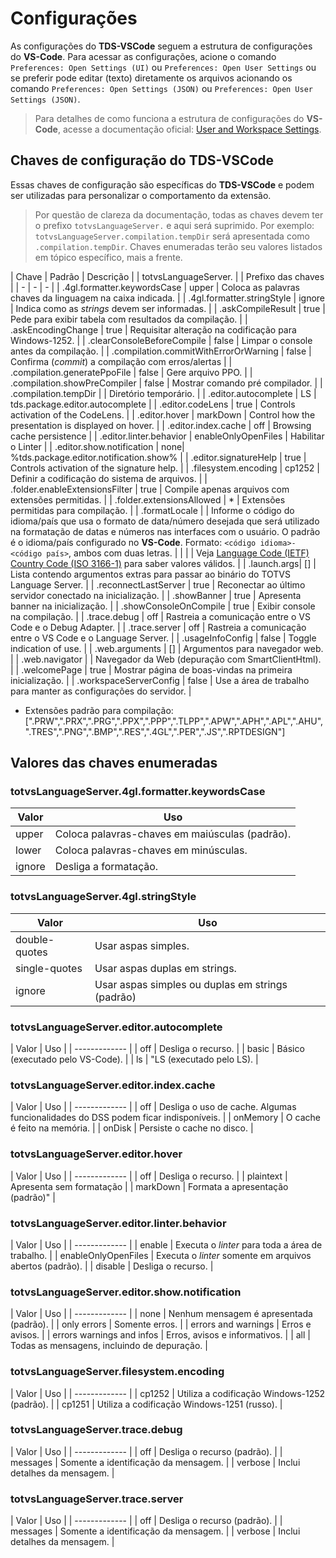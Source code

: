 # Configurações

As configurações do **TDS-VSCode** seguem a estrutura de configurações do **VS-Code**. Para acessar as configurações, acione o comando `Preferences: Open Settings (UI)` ou `Preferences: Open User Settings` ou se preferir pode editar (texto) diretamente os arquivos acionando os comando `Preferences: Open Settings (JSON)` ou `Preferences: Open User Settings (JSON)`.

> Para detalhes de como funciona a estrutura de configurações do **VS-Code**, acesse a documentação oficial: [User and Workspace Settings](https://code.visualstudio.com/docs/getstarted/settings).

## Chaves de configuração do **TDS-VSCode**

Essas chaves de configuração são específicas do **TDS-VSCode** e podem ser utilizadas para personalizar o comportamento da extensão.

> Por questão de clareza da documentação, todas as chaves devem ter o prefixo `totvsLanguageServer.` e aqui será suprimido. Por exemplo: ``totvsLanguageServer.compilation.tempDir`` será apresentada como ``.compilation.tempDir``.
> Chaves enumeradas terão seu valores listados em tópico específico, mais a frente.

<!-- Manter as linhas desta tabela em ordem alfabética -->
| Chave | Padrão | Descrição  |
| totvsLanguageServer. | | Prefixo das chaves  |
| - | - | - |
| .4gl.formatter.keywordsCase | upper | Coloca as palavras chaves da linguagem na caixa indicada. |
| .4gl.formatter.stringStyle | ignore | Indica como as _strings_ devem ser informadas. |
| .askCompileResult | true | Pede para exibir tabela com resultados da compilação. |
| .askEncodingChange  | true | Requisitar alteração na codificação para Windows-1252. |
| .clearConsoleBeforeCompile | false | Limpar o console antes da compilação. |
| .compilation.commitWithErrorOrWarning | false | Confirma (_commit_) a compilação com erros/alertas |
| .compilation.generatePpoFile | false | Gere arquivo PPO. |
| .compilation.showPreCompiler | false | Mostrar comando pré compilador. |
| .compilation.tempDir | |  Diretório temporário. |
| .editor.autocomplete | LS | tds.package.editor.autocomplete |
| .editor.codeLens | true | Controls activation of the CodeLens. |
| .editor.hover | markDown | Control how the presentation is displayed on hover. |
| .editor.index.cache | off | Browsing cache persistence |
| .editor.linter.behavior | enableOnlyOpenFiles | Habilitar o Linter |
| .editor.show.notification | none| %tds.package.editor.notification.show% |
| .editor.signatureHelp | true | Controls activation of the signature help. |
| .filesystem.encoding | cp1252 | Definir a codificação do sistema de arquivos. |
| .folder.enableExtensionsFilter | true | Compile apenas arquivos com extensões permitidas. |
| .folder.extensionsAllowed | \* | Extensões permitidas para compilação. |
| <a name="totvsLanguageServer.formatLocale"></a>.formatLocale | | Informe o código do idioma/país que usa o formato de data/número desejada que será utilizado na formatação de datas e números nas interfaces com o usuário. O padrão é o idioma/país configurado no **VS-Code**. Formato: `<código idioma>-<código país>`, ambos com duas letras. |
| | | Veja [Language Code (IETF)](https://en.wikipedia.org/wiki/IETF_language_tag) [Country Code (ISO 3166-1)](https://en.wikipedia.org/wiki/List_of_ISO_3166_country_codes) para saber valores válidos. |
| .launch.args| [] | Lista contendo argumentos extras para passar ao binário do TOTVS Language Server. |
| .reconnectLastServer | true | Reconectar ao último servidor conectado na inicialização. |
| .showBanner | true | Apresenta banner na inicialização. |
| .showConsoleOnCompile | true | Exibir console na compilação. |
| .trace.debug | off | Rastreia a comunicação entre o VS Code e o Debug Adapter. |
| .trace.server | off | Rastreia a comunicação entre o VS Code e o Language Server. |
| .usageInfoConfig | false | Toggle indication of use. |
| .web.arguments | [] | Argumentos para navegador web. |
| .web.navigator | | Navegador da Web (depuração com SmartClientHtml). |
| .welcomePage | true | Mostrar página de boas-vindas na primeira inicialização. |
| .workspaceServerConfig | false | Use a área de trabalho para manter as configurações do servidor. |

* Extensões padrão para compilação: \[".PRW",".PRX",".PRG",".PPX",".PPP",".TLPP",".APW",".APH",".APL",".AHU",".TRES",".PNG",".BMP",".RES",".4GL",".PER",".JS",".RPTDESIGN"\]

## Valores das chaves enumeradas

### totvsLanguageServer.4gl.formatter.keywordsCase

| Valor  | Uso                                                               |
| ------ | ----------------------------------------------------------------- |
| upper  | Coloca palavras-chaves em maiúsculas (padrão). |
| lower  | Coloca palavras-chaves em minúsculas.  |
| ignore | Desliga a formatação. |

### totvsLanguageServer.4gl.stringStyle

| Valor         | Uso                                                               |
| ------------- | ----------------------------------------------------------------- |
| double-quotes | Usar aspas simples. |
| single-quotes | Usar aspas duplas em strings. |
| ignore        | Usar aspas simples ou duplas em strings (padrão) |

### totvsLanguageServer.editor.autocomplete

| Valor         | Uso                                                               |
| ------------- |
| off   | Desliga o recurso. |
| basic | Básico (executado pelo VS-Code). |
| ls    | "LS (executado pelo LS). |

### totvsLanguageServer.editor.index.cache

| Valor         | Uso                                                               |
| ------------- |
| off   | Desliga o uso de cache. Algumas funcionalidades do DSS podem ficar indisponíveis.  |
| onMemory   | O cache é feito na memória.  |
| onDisk   | Persiste o cache no disco. |

### totvsLanguageServer.editor.hover

| Valor         | Uso                                                               |
| ------------- |
| off | Desliga o recurso. |
| plaintext | Apresenta sem formatação |
| markDown | Formata a apresentação (padrão)" |

### totvsLanguageServer.editor.linter.behavior

| Valor         | Uso                                                               |
| ------------- |
| enable | Executa o _linter_ para toda a área de trabalho. |
| enableOnlyOpenFiles | Executa o _linter_ somente em arquivos abertos (padrão). |
| disable | Desliga o recurso. |

### totvsLanguageServer.editor.show.notification

| Valor         | Uso                                                               |
| ------------- |
| none | Nenhum mensagem é apresentada (padrão). |
| only errors | Somente erros. |
| errors and warnings | Erros e avisos. |
| errors warnings and infos | Erros, avisos e informativos. |
| all | Todas as mensagens, incluindo de depuração. |

### totvsLanguageServer.filesystem.encoding

| Valor         | Uso                                                               |
| ------------- |
| cp1252 | Utiliza a codificação Windows-1252 (padrão). |
| cp1251 | Utiliza a codificação Windows-1251 (russo). |

### totvsLanguageServer.trace.debug

| Valor         | Uso                                                               |
| ------------- |
| off | Desliga o recurso (padrão). |
| messages | Somente a identificação da mensagem. |
| verbose | Inclui detalhes da mensagem. |

### totvsLanguageServer.trace.server

| Valor         | Uso                                                               |
| ------------- |
| off | Desliga o recurso (padrão). |
| messages | Somente a identificação da mensagem. |
| verbose | Inclui detalhes da mensagem. |

